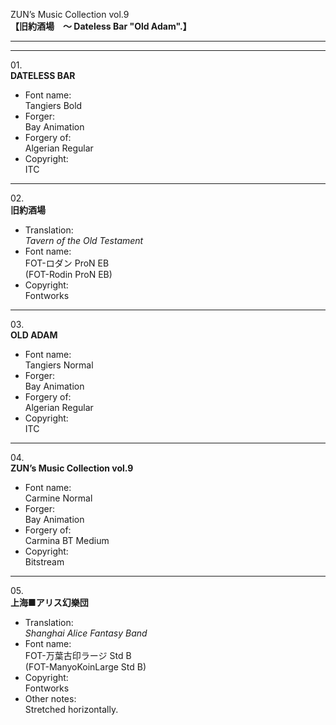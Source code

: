 ZUN’s Music Collection vol.9  
**【旧約酒場　～ Dateless Bar "Old Adam".】**

---  
---

01\.  
**DATELESS BAR**
  - Font name:  
Tangiers Bold
  - Forger:  
Bay Animation
  - Forgery of:  
Algerian Regular
  - Copyright:  
ITC

---

02\.  
**旧約酒場**
  - Translation:  
*Tavern of the Old Testament*
  - Font name:  
FOT-ロダン ProN EB  
(FOT-Rodin ProN EB)
  - Copyright:  
Fontworks

---

03\.  
**OLD ADAM**
  - Font name:  
Tangiers Normal
  - Forger:  
Bay Animation
  - Forgery of:  
Algerian Regular
  - Copyright:  
ITC

---

04\.  
**ZUN’s Music Collection vol.9**
  - Font name:  
Carmine Normal
  - Forger:  
Bay Animation
  - Forgery of:  
Carmina BT Medium
  - Copyright:  
Bitstream

---

05\.  
**上海■アリス幻樂団**
  - Translation:  
*Shanghai Alice Fantasy Band*
  - Font name:  
FOT-万葉古印ラージ Std B  
(FOT-ManyoKoinLarge Std B)
  - Copyright:  
Fontworks
  - Other notes:  
Stretched horizontally.
